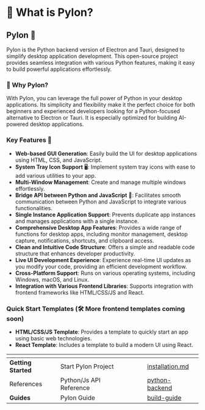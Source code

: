 # 💎 What is Pylon?

## Pylon 👋

Pylon is the Python backend version of Electron and Tauri, designed to simplify desktop application development. This open-source project provides seamless integration with various Python features, making it easy to build powerful applications effortlessly.

### 🚀 Why Pylon?

With Pylon, you can leverage the full power of Python in your desktop applications. Its simplicity and flexibility make it the perfect choice for both beginners and experienced developers looking for a Python-focused alternative to Electron or Tauri. It is especially optimized for building AI-powered desktop applications.

### Key Features 🚀

* **Web-based GUI Generation**: Easily build the UI for desktop applications using HTML, CSS, and JavaScript.
* **System Tray Icon Support** 🖥️: Implement system tray icons with ease to add various utilities to your app.
* **Multi-Window Management**: Create and manage multiple windows effortlessly.
* **Bridge API between Python and JavaScript** 🌉: Facilitates smooth communication between Python and JavaScript to integrate various functionalities.
* **Single Instance Application Support**: Prevents duplicate app instances and manages applications with a single instance.
* **Comprehensive Desktop App Features**: Provides a wide range of functions for desktop apps, including monitor management, desktop capture, notifications, shortcuts, and clipboard access.
* **Clean and Intuitive Code Structure**: Offers a simple and readable code structure that enhances developer productivity.
* **Live UI Development Experience**: Experience real-time UI updates as you modify your code, providing an efficient development workflow.
* **Cross-Platform Support**: Runs on various operating systems, including Windows, macOS, and Linux.
* **Integration with Various Frontend Libraries**: Supports integration with frontend frameworks like HTML/CSS/JS and React.

### Quick Start Templates (🛠️ More frontend templates coming soon)

* **HTML/CSS/JS Template**: Provides a template to quickly start an app using basic web technologies.
* **React Template**: Includes a template to build a modern UI using React.

<table data-view="cards"><thead><tr><th></th><th></th><th data-hidden data-card-cover data-type="files"></th><th data-hidden></th><th data-hidden data-card-target data-type="content-ref"></th></tr></thead><tbody><tr><td><strong>Getting Started</strong></td><td>Start Pylon Project</td><td></td><td></td><td><a href="getting-started/installation.md">installation.md</a></td></tr><tr><td>References</td><td>Python/Js API Reference</td><td></td><td></td><td><a href="api/python-backend/">python-backend</a></td></tr><tr><td><strong>Guides</strong></td><td>Pylon Guide</td><td></td><td></td><td><a href="guides/build-guide/">build-guide</a></td></tr></tbody></table>
